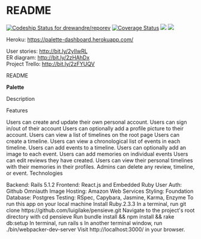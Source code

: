 # README

[ ![Codeship Status for drewandre/reporev](https://app.codeship.com/projects/87ce2be0-a061-0135-21d0-72267cb9a81b/status?branch=master)](https://app.codeship.com/projects/253920)    [![Coverage Status](https://coveralls.io/repos/github/drewandre/palette-dashboard/badge.svg?branch=master)](https://coveralls.io/github/drewandre/palette-dashboard?branch=master)    <a href="https://codeclimate.com/github/drewandre/palette-dashboard/maintainability"><img src="https://api.codeclimate.com/v1/badges/2922eba3b2b8516af001/maintainability" /></a>   <a href="https://codeclimate.com/github/drewandre/palette-dashboard/test_coverage"><img src="https://api.codeclimate.com/v1/badges/2922eba3b2b8516af001/test_coverage" /></a>

Heroku: https://palette-dashboard.herokuapp.com/

User stories: http://bit.ly/2yIIwRL</br>
ER diagram: http://bit.ly/2zHAhDx</br>
Project Trello: http://bit.ly/2zFYUQV</br>

README

<strong>Palette</strong>

Description

Features

Users can create and update their own personal account.
Users can sign in/out of their account
Users can optionally add a profile picture to their account.
Users can view a list of timelines on the root page
Users can create a timeline.
Users can view a chronological list of events in each timeline.
Users can add events to a timeline.
Users can optionally add an image to each event.
Users can add memories on individual events
Users can edit reviews they have created.
Users can view their personal timelines with their memories in their profiles.
Admins can delete any review, timeline, or event.
Technologies
</hr>
Backend: Rails 5.1.2
Frontend: React.js and Embedded Ruby
User Auth: Github Omniauth
Image Hosting: Amazon Web Services
Styling: Foundation
Database: Postgres
Testing: RSpec, Capybara, Jasmine, Karma, Enzyme
To run this app on your local machine
</hr>
Install Ruby.2.3.3
In a terminal, run git clone https://github.com/luigilake/pensieve.git
Navigate to the project's root directory with cd pensieve
Run bundle install && npm install && rake db:setup
In terminal, run rails s
In another terminal window, run ./bin/webpacker-dev-server
Visit http://localhost:3000/ in your browser.
